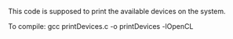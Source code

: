 This code is supposed to print the available devices on the system.

To compile:
gcc printDevices.c -o printDevices -lOpenCL

